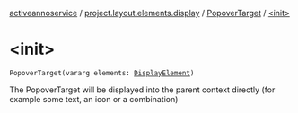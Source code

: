 [activeannoservice](../../index.md) / [project.layout.elements.display](../index.md) / [PopoverTarget](index.md) / [&lt;init&gt;](./-init-.md)

# &lt;init&gt;

`PopoverTarget(vararg elements: `[`DisplayElement`](../-display-element.md)`)`

The PopoverTarget will be displayed into the parent context directly (for example some text, an icon or a combination)

